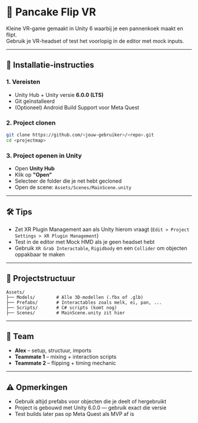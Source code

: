 # 🥞 Pancake Flip VR

Kleine VR-game gemaakt in Unity 6 waarbij je een pannenkoek maakt en flipt.  
Gebruik je VR-headset of test het voorlopig in de editor met mock inputs.

---

## 🚀 Installatie-instructies

### 1. Vereisten
- Unity Hub + Unity versie **6.0.0 (LTS)**
- Git geïnstalleerd
- (Optioneel) Android Build Support voor Meta Quest

### 2. Project clonen

```bash
git clone https://github.com/<jouw-gebruiker>/<repo>.git
cd <projectmap>
```

### 3. Project openen in Unity
- Open **Unity Hub**
- Klik op **"Open"**
- Selecteer de folder die je net hebt gecloned
- Open de scene: `Assets/Scenes/MainScene.unity`

---

## 🛠 Tips

- Zet XR Plugin Management aan als Unity hierom vraagt (`Edit > Project Settings > XR Plugin Management`)
- Test in de editor met Mock HMD als je geen headset hebt
- Gebruik `XR Grab Interactable`, `Rigidbody` en een `Collider` om objecten oppakbaar te maken

---

## 📁 Projectstructuur

```
Assets/
├── Models/        # Alle 3D-modellen (.fbx of .glb)
├── Prefabs/       # Interactables zoals melk, ei, pan, ...
├── Scripts/       # C# scripts (komt nog)
├── Scenes/        # MainScene.unity zit hier
```

---

## 👥 Team

- **Alex** – setup, structuur, imports
- **Teammate 1** – mixing + interaction scripts
- **Teammate 2** – flipping + timing mechanic

---

## ⚠️ Opmerkingen

- Gebruik altijd prefabs voor objecten die je deelt of hergebruikt
- Project is gebouwd met Unity 6.0.0 — gebruik exact die versie
- Test builds later pas op Meta Quest als MVP af is
